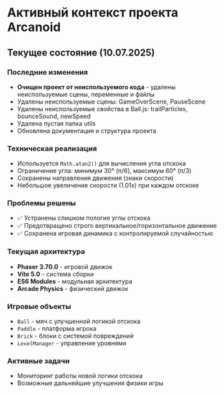 # Активный контекст проекта Arcanoid

## Текущее состояние (10.07.2025)

### Последние изменения
- **Очищен проект от неиспользуемого кода** - удалены неиспользуемые сцены, переменные и файлы
- Удалены неиспользуемые сцены: GameOverScene, PauseScene
- Удалены неиспользуемые свойства в Ball.js: trailParticles, bounceSound, newSpeed
- Удалена пустая папка utils
- Обновлена документация и структура проекта

### Техническая реализация
- Используется `Math.atan2()` для вычисления угла отскока
- Ограничение угла: минимум 30° (π/6), максимум 60° (π/3)
- Сохранены направления движения (знаки скорости)
- Небольшое увеличение скорости (1.01x) при каждом отскоке

### Проблемы решены
- ✅ Устранены слишком пологие углы отскока
- ✅ Предотвращено строго вертикальное/горизонтальное движение
- ✅ Сохранена игровая динамика с контролируемой случайностью

### Текущая архитектура
- **Phaser 3.70.0** - игровой движок
- **Vite 5.0** - система сборки
- **ES6 Modules** - модульная архитектура
- **Arcade Physics** - физический движок

### Игровые объекты
- `Ball` - мяч с улучшенной логикой отскока
- `Paddle` - платформа игрока
- `Brick` - блоки с системой повреждений
- `LevelManager` - управление уровнями

### Активные задачи
- Мониторинг работы новой логики отскока
- Возможные дальнейшие улучшения физики игры
